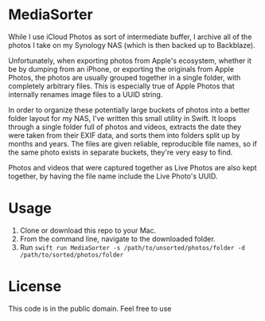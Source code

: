 # MediaSorter

While I use iCloud Photos as sort of intermediate buffer, I archive all of the photos I take on my Synology NAS (which is then backed up to Backblaze).

Unfortunately, when exporting photos from Apple's ecosystem, whether it be by dumping from an iPhone, or exporting the originals from Apple Photos, the photos are usually grouped together in a single folder, with completely arbitrary files. This is especially true of Apple Photos that internally renames image files to a UUID string.

In order to organize these potentially large buckets of photos into a better folder layout for my NAS, I've written this small utility in Swift. It loops through a single folder full of photos and videos, extracts the date they were taken from their EXIF data, and sorts them into folders split up by months and years. The files are given reliable, reproducible file names, so if the same photo exists in separate buckets, they're very easy to find.

Photos and videos that were captured together as Live Photos are also kept together, by having the file name include the Live Photo's UUID.

# Usage

1. Clone or download this repo to your Mac.
2. From the command line, navigate to the downloaded folder.
3. Run `swift run MediaSorter -s /path/to/unsorted/photos/folder -d /path/to/sorted/photos/folder`

# License

This code is in the public domain. Feel free to use 
